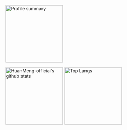 <p>
  <img height="180em" src="https://github-profile-summary-cards.vercel.app/api/cards/profile-details?username=HuanMeng-official&theme=github" alt="Profile summary" align="center"/>
</p>

<p>
  <img height="180em" src="https://github-readme-stats.vercel.app/api?username=HuanMeng-official&show_icons=true&theme=default&count_private=true" alt="HuanMeng-official's github stats" align="center"/>
  <img height="180em" src="https://github-readme-stats.vercel.app/api/top-langs/?username=HuanMeng-official&layout=compact" alt="Top Langs" align="center"/>
</p>
